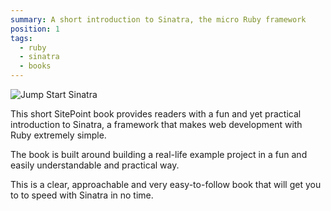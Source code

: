 ```yaml
---
summary: A short introduction to Sinatra, the micro Ruby framework
position: 1
tags:
  - ruby
  - sinatra
  - books
---
```


![Jump Start Sinatra](/images/jump-start-sinatra.jpg)

This short SitePoint book provides readers with a fun and yet practical introduction to Sinatra, a framework that makes web development with Ruby extremely simple. 

The book is built around building a real-life example project in a fun and easily understandable and practical way. 

This is a clear, approachable and very easy-to-follow book that will get you to to speed with Sinatra in no time.



